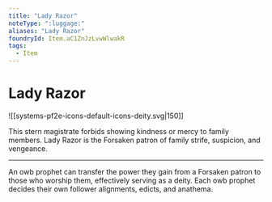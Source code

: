 ```yaml
---
title: "Lady Razor"
noteType: ":luggage:"
aliases: "Lady Razor"
foundryId: Item.aC1ZnJzLvwWlwakR
tags:
  - Item
---
```


# Lady Razor
![[systems-pf2e-icons-default-icons-deity.svg|150]]

This stern magistrate forbids showing kindness or mercy to family members. Lady Razor is the Forsaken patron of family strife, suspicion, and vengeance.

* * *

An owb prophet can transfer the power they gain from a Forsaken patron to those who worship them, effectively serving as a deity. Each owb prophet decides their own follower alignments, edicts, and anathema.
